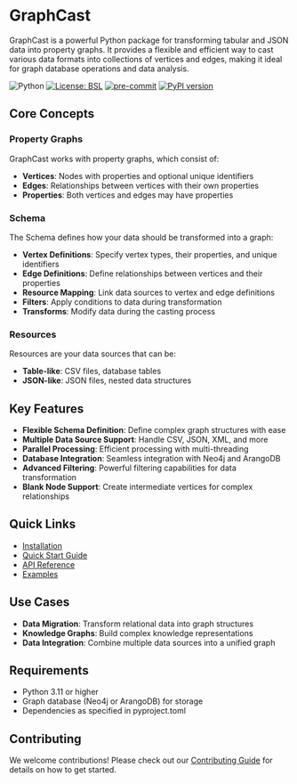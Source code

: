 # GraphCast

GraphCast is a powerful Python package for transforming tabular and JSON data into property graphs. It provides a flexible and efficient way to cast various data formats into collections of vertices and edges, making it ideal for graph database operations and data analysis.

![Python](https://img.shields.io/badge/python-3.11-blue.svg) 
[![License: BSL](https://img.shields.io/badge/license-BSL--1.1-green)](https://github.com/growgraph/graphcast/blob/main/LICENSE)
[![pre-commit](https://github.com/growgraph/graphcast/actions/workflows/pre-commit.yml/badge.svg)](https://github.com/growgraph/graphcast/actions/workflows/pre-commit.yml)
[![PyPI version](https://badge.fury.io/py/graphcast.svg)](https://badge.fury.io/py/graphcast)

<!-- [![pytest](https://github.com/growgraph/graphcast/actions/workflows/pytest.yml/badge.svg)](https://github.com/growgraph/graphcast/actions/workflows/pytest.yml) -->


## Core Concepts

### Property Graphs
GraphCast works with property graphs, which consist of:

- **Vertices**: Nodes with properties and optional unique identifiers
- **Edges**: Relationships between vertices with their own properties
- **Properties**: Both vertices and edges may have properties

### Schema
The Schema defines how your data should be transformed into a graph:

- **Vertex Definitions**: Specify vertex types, their properties, and unique identifiers
- **Edge Definitions**: Define relationships between vertices and their properties
- **Resource Mapping**: Link data sources to vertex and edge definitions
- **Filters**: Apply conditions to data during transformation
- **Transforms**: Modify data during the casting process

### Resources
Resources are your data sources that can be:

- **Table-like**: CSV files, database tables
- **JSON-like**: JSON files, nested data structures

## Key Features

- **Flexible Schema Definition**: Define complex graph structures with ease
- **Multiple Data Source Support**: Handle CSV, JSON, XML, and more
- **Parallel Processing**: Efficient processing with multi-threading
- **Database Integration**: Seamless integration with Neo4j and ArangoDB
- **Advanced Filtering**: Powerful filtering capabilities for data transformation
- **Blank Node Support**: Create intermediate vertices for complex relationships

## Quick Links

- [Installation](getting_started/installation.md)
- [Quick Start Guide](getting_started/quickstart.md)
- [API Reference](reference/index.md)
- [Examples](examples.md)

## Use Cases

- **Data Migration**: Transform relational data into graph structures
- **Knowledge Graphs**: Build complex knowledge representations
- **Data Integration**: Combine multiple data sources into a unified graph

## Requirements

- Python 3.11 or higher
- Graph database (Neo4j or ArangoDB) for storage
- Dependencies as specified in pyproject.toml

## Contributing

We welcome contributions! Please check out our [Contributing Guide](contributing.md) for details on how to get started.

